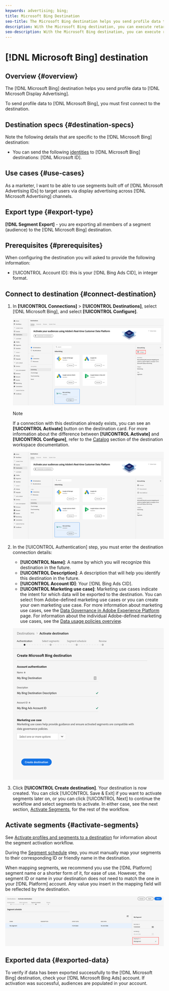 ```yaml
---
keywords: advertising; bing; 
title: Microsoft Bing Destination
seo-title: The Microsoft Bing destination helps you send profile data to Microsoft Display Advertising.
description: With the Microsoft Bing destination, you can execute retargeting and audience targeted digital campaigns across Microsoft Display Advertising.
seo-description: With the Microsoft Bing destination, you can execute retargeting and audience targeted digital campaigns across Microsoft Display Advertising.
---
```


# [!DNL Microsoft Bing] destination 

## Overview {#overview}

The [!DNL Microsoft Bing] destination helps you send profile data to [!DNL Microsoft Display Advertising].

To send profile data to [!DNL Microsoft Bing], you must first connect to the destination.

## Destination specs {#destination-specs}

Note the following details that are specific to the [!DNL Microsoft Bing] destination:

* You can send the following [identities](../../identity-service/namespaces.md) to [!DNL Microsoft Bing] destinations: [!DNL Microsoft ID].

## Use cases {#use-cases}

As a marketer, I want to be able to use segments built off of [!DNL Microsoft Advertising IDs] to target users via display advertising across [!DNL Microsoft Advertising] channels.

## Export type {#export-type}

**[!DNL Segment Export]** - you are exporting all members of a segment (audience) to the [!DNL Microsoft Bing] destination.

## Prerequisites {#prerequisites}

When configuring the destination you will asked to provide the following information:

* [!UICONTROL Account ID]: this is your [!DNL Bing Ads CID], in integer format.

## Connect to destination {#connect-destination}

1.  In **[!UICONTROL Connections]** > **[!UICONTROL Destinations]**, select [!DNL Microsoft Bing], and select **[!UICONTROL Configure]**.

    ![Configure Microsoft Bing Destination](assets/bing-destination-configure.png)

    >[!NOTE]
    >
    >If a connection with this destination already exists, you can see an **[!UICONTROL Activate]** button on the destination card. For more information about the difference between **[!UICONTROL Activate]** and **[!UICONTROL Configure]**, refer to the [Catalog](../destinations/destinations-workspace.md#catalog) section of the destination workspace documentation.
    >
    >![Activate Microsoft Bing Destination](assets/bing-destination-activate.png)

1. In the [!UICONTROL Authentication] step, you must enter the destination connection details:
   
   *  **[!UICONTROL Name]**: A name by which you will recognize this destination in the future.
   *  **[!UICONTROL Description]**: A description that will help you identify this destination in the future.
   *  **[!UICONTROL Account ID]**: Your [!DNL Bing Ads CID].
   *  **[!UICONTROL Marketing use case]**: Marketing use cases indicate the intent for which data will be exported to the destination. You can select from Adobe-defined marketing use cases or you can create your own marketing use case. For more information about marketing use cases, see the [Data Governance in Adobe Experience Platform](../privacy/data-governance-overview.md#destinations) page. For information about the individual Adobe-defined marketing use cases, see the [Data usage policies overview](../../data-governance/policies/overview.md#core-actions).

    ![Microsoft Bing Destination Authentication](assets/bing-destination-authentication.png)
    
1. Click **[!UICONTROL Create destination]**. Your destination is now created. You can click [!UICONTROL Save & Exit] if you want to activate segments later on, or you can click [!UICONTROL Next] to continue the workflow and select segments to activate. In either case, see the next section, [Activate Segments](#activate-segments), for the rest of the workflow.

## Activate segments {#activate-segments}

See [Activate profiles and segments to a destination](activate-destinations.md#select-attributes) for information about the segment activation workflow.

During the [Segment schedule](activate-destinations.md#segment-schedule) step, you must manually map your segments to their corresponding ID or friendly name in the destination.

When mapping segments, we recommend you use the [!DNL Platform] segment name or a shorter form of it, for ease of use. However, the segment ID or name in your destination does not need to match the one in your [!DNL Platform] account. Any value you insert in the mapping field will be reflected by the destination.

![Segment Mapping ID](assets/segment-mapping-id.png)

## Exported data {#exported-data}

To verify if data has been exported successfully to the [!DNL Microsoft Bing] destination, check your [!DNL Microsoft Bing Ads] account. If activation was successful, audiences are populated in your account. 